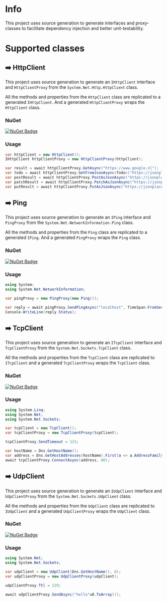 # Info
This project uses source generation to generate interfaces and proxy-classes to facilitate dependency injection and better unit-testability.

# Supported classes

## ➡️ HttpClient
This project uses source generation to generate an `IHttpClient` interface and `HttpClientProxy` from the `System.Net.Http.HttpClient` class.

All the methods and properties from the `HttpClient` class are replicated to a generated `IHttpClient`. And a generated `HttpClientProxy` wraps the `HttpClient` class.

### NuGet
[![NuGet Badge](https://img.shields.io/nuget/v/IHttpClient)](https://www.nuget.org/packages/IHttpClient)

### Usage
``` c#
var httpClient = new HttpClient();
IHttpClient httpClientProxy = new HttpClientProxy(httpClient); 

var result = await httpClientProxy.GetAsync("https://www.google.nl");
var todo = await httpClientProxy.GetFromJsonAsync<Todo>("https://jsonplaceholder.typicode.com/todos/1");
var postResult = await httpClientProxy.PostAsJsonAsync("https://jsonplaceholder.typicode.com/todos", new Todo { Id = 123 });
var patchResult = await httpClientProxy.PatchAsJsonAsync("https://jsonplaceholder.typicode.com/todos/1", new Todo { Id = 400 });
var putResult = await httpClientProxy.PutAsJsonAsync("https://jsonplaceholder.typicode.com/todos/1", new Todo { Id = 444 });
```

## ➡️ Ping
This project uses source generation to generate an `IPing` interface and `PingProxy` from the `System.Net.NetworkInformation.Ping` class.

All the methods and properties from the `Ping` class are replicated to a generated `IPing`. And a generated `PingProxy` wraps the `Ping` class.

### NuGet
[![NuGet Badge](https://img.shields.io/nuget/v/IPing)](https://www.nuget.org/packages/IPing)

### Usage
``` c#
using System;
using System.Net.NetworkInformation;

var pingProxy = new PingProxy(new Ping());

var reply = await pingProxy.SendPingAsync("localhost", TimeSpan.FromSeconds(1));
Console.WriteLine(reply.Status);
```


## ➡️ TcpClient
This project uses source generation to generate an `ITcpClient` interface and `TcpClientProxy` from the `System.Net.Sockets.TcpClient` class.

All the methods and properties from the `TcpClient` class are replicated to `ITcpClient` and a generated `TcpClientProxy` wraps the `TcpClient` class.

### NuGet
[![NuGet Badge](https://img.shields.io/nuget/v/ITcpClient)](https://www.nuget.org/packages/ITcpClient)

### Usage
``` c#
using System.Linq;
using System.Net;
using System.Net.Sockets;

var tcpClient = new TcpClient();
var tcpClientProxy = new TcpClientProxy(tcpClient);

tcpClientProxy.SendTimeout = 123;

var hostName = Dns.GetHostName();
var address = Dns.GetHostAddresses(hostName).First(a => a.AddressFamily == AddressFamily.InterNetwork);
await tcpClientProxy.ConnectAsync(address, 80);
```

## ➡️ UdpClient
This project uses source generation to generate an `IUdpClient` interface and `UdpClientProxy` from the `System.Net.Sockets.UdpClient` class.

All the methods and properties from the `UdpClient` class are replicated to `IUdpClient` and a generated `UdpClientProxy` wraps the `UdpClient` class.

### NuGet
[![NuGet Badge](https://img.shields.io/nuget/v/IUdpClient)](https://www.nuget.org/packages/IUdpClient)

### Usage
``` c#
using System.Net;
using System.Net.Sockets;

var udpClient = new UdpClient(Dns.GetHostName(), 0);
var udpClientProxy = new UdpClientProxy(udpClient);

udpClientProxy.Ttl = 129;

await udpClientProxy.SendAsync("hello"u8.ToArray());
```